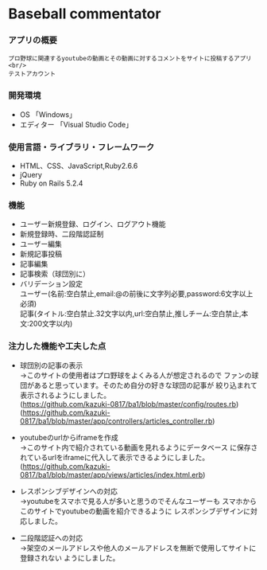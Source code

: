 # Baseball commentator

### アプリの概要
    プロ野球に関連するyoutubeの動画とその動画に対するコメントをサイトに投稿するアプリ<br/>
    テストアカウント 

### 開発環境
* OS 「Windows」
* エディター 「Visual Studio Code」

### 使用言語・ライブラリ・フレームワーク
* HTML、CSS、JavaScript,Ruby2.6.6
* jQuery
* Ruby on Rails 5.2.4

### 機能
* ユーザー新規登録、ログイン、ログアウト機能
* 新規登録時、二段階認証制
* ユーザー編集
* 新規記事投稿
* 記事編集
* 記事検索（球団別に）
* バリデーション設定
        <br/>ユーザー(名前:空白禁止,email:@の前後に文字列必要,password:6文字以上必須)
        <br/>記事(タイトル:空白禁止.32文字以内,url:空白禁止,推しチーム:空白禁止,本文:200文字以内)  

### 注力した機能や工夫した点
* 球団別の記事の表示<br/>→このサイトの使用者はプロ野球をよくみる人が想定されるので
    ファンの球団があると思っています。そのため自分の好きな球団の記事が
    絞り込まれて表示されるようにしました。<br/>
    (https://github.com/kazuki-0817/ba1/blob/master/config/routes.rb)<br/>
    (https://github.com/kazuki-0817/ba1/blob/master/app/controllers/articles_controller.rb)
* youtubeのurlからiframeを作成<br/>→このサイト内で紹介されている動画を見れるようにデータベース
    に保存されているurlをiframeに代入して表示できるようにしました。<br/>
    (https://github.com/kazuki-0817/ba1/blob/master/app/views/articles/index.html.erb)

* レスポンシブデザインへの対応<br/>→youtubeをスマホで見る人が多いと思うのでそんなユーザーも
    スマホからこのサイトでyoutubeの動画を紹介できるように
    レスポンシブデザインに対応しました。
* 二段階認証への対応<br/>→架空のメールアドレスや他人のメールアドレスを無断で使用してサイトに登録されない
ようにしました。
